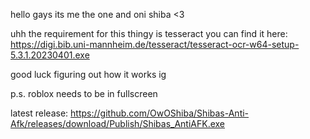 hello gays its me the one and oni shiba <3

uhh the requirement for this thingy is tesseract you can find it here:
https://digi.bib.uni-mannheim.de/tesseract/tesseract-ocr-w64-setup-5.3.1.20230401.exe

good luck figuring out how it works ig

p.s. roblox needs to be in fullscreen

latest release: https://github.com/OwOShiba/Shibas-Anti-Afk/releases/download/Publish/Shibas_AntiAFK.exe
